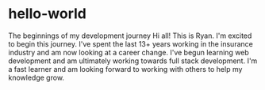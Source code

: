 # hello-world
The beginnings of my development journey
Hi all! This is Ryan. I'm excited to begin this journey. I've spent the last 13+ years working in the insurance industry and am now looking at a career change. I've begun learning web development and am ultimately working towards full stack development. I'm a fast learner and am looking forward to working with others to help my knowledge grow. 
